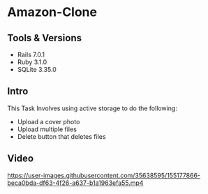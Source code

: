 # Amazon-Clone
## Tools & Versions
- Rails 7.0.1
- Ruby 3.1.0
- SQLite 3.35.0

## Intro

This Task Involves using active storage to do the following:
- Upload a cover photo
- Upload multiple files
- Delete button that deletes files

## Video


https://user-images.githubusercontent.com/35638595/155177866-beca0bda-df63-4f26-a637-b1a1963efa55.mp4

